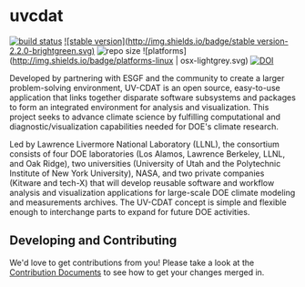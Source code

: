 uvcdat
======
[![build status](https://travis-ci.org/OpenGeoscience/geojs.svg?branch=master)](https://travis-ci.org/UV-CDAT/uvcdat/builds)
[![stable version](http://img.shields.io/badge/stable version-2.2.0-brightgreen.svg)](https://github.com/UV-CDAT/uvcdat/releases/tag/2.2.0)
![repo size](https://reposs.herokuapp.com/?path=UV-CDAT/uvcdat)
![platforms](http://img.shields.io/badge/platforms-linux | osx-lightgrey.svg)
[![DOI](http://img.shields.io/badge/DOI-10.5281/zenodo.17633-orange.svg)](http://doi.org/10.5281/zenodo.17633)

Developed by partnering with ESGF and the community to create a larger problem-solving environment, UV-CDAT is an open source, easy-to-use application that links together disparate software subsystems and packages to form an integrated environment for analysis and visualization. This project seeks to advance climate science by fulfilling computational and diagnostic/visualization capabilities needed for DOE's climate research.

Led by Lawrence Livermore National Laboratory (LLNL), the consortium consists of four DOE laboratories (Los Alamos, Lawrence Berkeley, LLNL, and Oak Ridge), two universities (University of Utah and the Polytechnic Institute of New York University), NASA, and two private companies (Kitware and tech-X) that will develop reusable software and workflow analysis and visualization applications for large-scale DOE climate modeling and measurements archives. The UV-CDAT concept is simple and flexible enough to interchange parts to expand for future DOE activities.

Developing and Contributing
------
We'd love to get contributions from you! Please take a look at the
[Contribution Documents](CONTRIBUTING.md) to see how to get your changes merged
in.